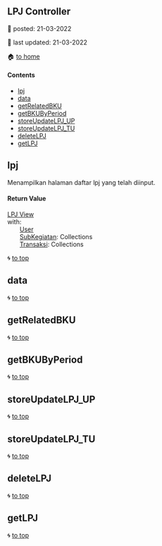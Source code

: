 ## LPJ Controller

:date: posted\: 21-03-2022

:memo: last updated\: 21-03-2022

:house: [to home](https://github.com/ivan17051/blud/blob/master/README.md)

#### Contents

- [lpj](#lpj)
- [data](#data)
- [getRelatedBKU](#getrelatedbku)
- [getBKUByPeriod](#getbkubyperiod)
- [storeUpdateLPJ_UP](#storeupdatelpj_up)
- [storeUpdateLPJ_TU](#storeupdatelpj_tu)
- [deleteLPJ](#deletelpj)
- [getLPJ](#getlpj)

## lpj 
Menampilkan halaman daftar lpj yang telah diinput.

#### Return Value
[LPJ View](https://github.com/ivan17051/blud/blob/master/resources/views/lpj.blade.php)<br>
with:<br>
&emsp;&emsp;[User](https://github.com/ivan17051/blud/blob/master/app/User.php)<br>
&emsp;&emsp;[SubKegiatan](https://github.com/ivan17051/blud/blob/master/app/SubKegiatan.php): Collections<br>
&emsp;&emsp;[Transaksi](#https://github.com/ivan17051/blud/blob/master/app/Pajak.php): Collections

:cyclone: [to top](#contents)

## data

:cyclone: [to top](#contents)

## getRelatedBKU

:cyclone: [to top](#contents)

## getBKUByPeriod

:cyclone: [to top](#contents)

## storeUpdateLPJ_UP

:cyclone: [to top](#contents)

## storeUpdateLPJ_TU

:cyclone: [to top](#contents)

## deleteLPJ

:cyclone: [to top](#contents)

## getLPJ

:cyclone: [to top](#contents)
